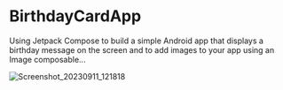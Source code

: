 # BirthdayCardApp
Using Jetpack Compose to build a simple Android app that displays a birthday message on the screen and to add images to your app using an Image composable...

![Screenshot_20230911_121818](https://github.com/poojac1911/BirthdayCardApp/assets/96935709/d415482f-d600-4c49-ad1d-5c0d849ceb5b)
